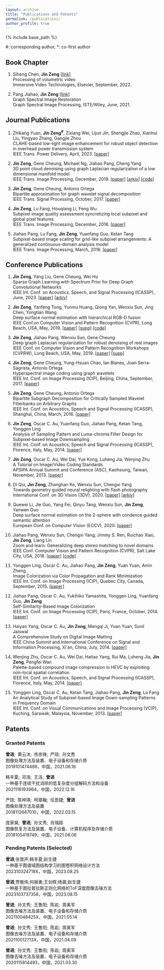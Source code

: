 ```yaml
---
layout: archive
title: "Publications and Patents"
permalink: /publications/
author_profile: true
---
```


<!-- {% if author.googlescholar %}
  You can also find my articles on <u><a href="{{author.googlescholar}}">my Google Scholar profile</a>.</u>
{% endif %} -->

{% include base_path %}

<!-- {% for post in site.publications reversed %}
  {% include archive-single.html %}
{% endfor %} -->


#: corresponding author, *: co-first author

## Book Chapter

1. Siheng Chen, **Jin Zeng** [[link]](https://shop.elsevier.com/books/immersive-video-technologies/valenzise/978-0-323-91755-1)
<br /> Processing of volumetric video
<br /> Immersive Video Technologies, Elsevier, September, 2022.

1. Pang Jiahao, **Jin Zeng** [[link]](https://www.wiley.com/en-au/Graph+Spectral+Image+Processing-p-9781789450286)
<br /> Graph Spectral Image Restoration
<br /> Graph Spectral Image Processing, ISTE/Wiley, June, 2021.

## Journal Publications

1. Zhikang Yuan, **Jin Zeng<sup>#</sup>**, Zixiang Wei, Lijun Jin, Shengjie Zhao, Xianhui Liu, Yingyao Zhang, Gangjie Zhou
<br /> CLAHE-based low-light image enhancement for robust object detection in overhead power transmission system
<br /> IEEE Trans. Power Delivery, April, 2023.
[[paper]](https://ieeexplore.ieee.org/abstract/document/10106486/)

1. **Jin Zeng**, Gene Cheung, Michael Ng, Jiahao Pang, Cheng Yang
<br /> 3D point cloud denoising using graph Laplacian regularization of a low dimensional manifold model
<br /> IEEE Trans. Image Processing, December, 2019.
[[paper]](https://ieeexplore.ieee.org/abstract/document/8945167)
[[arkiv]](https://arxiv.org/pdf/1803.07252.pdf)
[[code]](https://github.com/jzengust/ldmm_graph_laplacian_pointcloud_denoise)

1. **Jin Zeng**, Gene Cheung, Antonio Ortega
<br /> Bipartite approximation for graph wavelet signal decomposition
<br /> IEEE Trans. Signal Processing, October, 2017.
[[paper]](https://ieeexplore.ieee.org/document/7997610)

1. **Jin Zeng**, Lu Fang, Houqiang Li, Feng Wu
<br /> Subpixel image quality assessment syncretizing local subpixel and global pixel features
<br /> IEEE Trans. Image Processing, December, 2016.
[[paper]](https://ieeexplore.ieee.org/document/7583723)

1. Jiahao Pang, Lu Fang, **Jin Zeng**, Yuanfang Guo, Ketan Tang
<br /> Subpixel-based image scaling for grid-like subpixel arrangements: A generalized continuous-domain analysis model
<br /> IEEE Trans. Image Processing, March, 2016.
[[paper]](https://ieeexplore.ieee.org/document/7365454)

## Conference Publications

1. **Jin Zeng**, Yang Liu, Gene Cheung, Wei Hu
<br /> Sparse Graph Learning with Spectrum Prior for Deep Graph Convolutional Networks
<br /> IEEE Int. Conf. on Acoustics, Speech, and Signal Processing (ICASSP), June, 2023.
[[paper]](https://ieeexplore.ieee.org/abstract/document/10095900)
[[arkiv]](https://arxiv.org/pdf/2202.13526.pdf)

1. **Jin Zeng**, Yanfeng Tong, Yunmu Huang, Qiong Yan, Wenxiu Sun, Jing Chen, Yongtian Wang
<br /> Deep surface normal estimation with hierarchical RGB-D fusion
<br /> IEEE Conf.on Computer Vision and Pattern Recognition (CVPR), Long Beach, USA, May, 2019.
[[paper]](http://openaccess.thecvf.com/content_CVPR_2019/papers/Zeng_Deep_Surface_Normal_Estimation_With_Hierarchical_RGB-D_Fusion_CVPR_2019_paper.pdf)
[[supp]](http://openaccess.thecvf.com/content_CVPR_2019/supplemental/Zeng_Deep_Surface_Normal_CVPR_2019_supplemental.pdf)
[[code]](https://huangyunmu.github.io/HFMNet_CVPR2019/)

1. **Jin Zeng**, Jiahao Pang, Wenxiu Sun, Gene Cheung
<br /> Deep graph Laplacian regularization for robust denoising of real images
<br /> IEEE Conf. on Computer Vision and Pattern Recognition Workshops (CVPRW), Long Beach, USA, May, 2019.
[[paper]](http://openaccess.thecvf.com/content_CVPRW_2019/papers/NTIRE/Zeng_Deep_Graph_Laplacian_Regularization_for_Robust_Denoising_of_Real_Images_CVPRW_2019_paper.pdf)
[[supp]](http://openaccess.thecvf.com/content_CVPRW_2019/supplemental/Zeng_Deep_Graph_Laplacian_CVPRW_2019_supplemental.pdf)

1. **Jin Zeng**, Gene Cheung, Yung-Hsuan Chao, Ian Blanes, Joan Serra-Sagrista, Antonio Ortega
<br /> Hyperspectral image coding using graph wavelets
<br /> IEEE Int. Conf. on Image Processing (ICIP), Beijing, China, September, 2017.
[[paper]](https://ieeexplore.ieee.org/document/8296566)

1. **Jin Zeng**, Gene Cheung, Antonio Ortega
<br /> Bipartite Subgraph Decomposition for Critically Sampled Wavelet Filterbanks on Arbitrary Graphs
<br /> IEEE Int. Conf. on Acoustics, Speech and Signal Processing (ICASSP), Shanghai, China, March, 2016. 
[[paper]](https://ieeexplore.ieee.org/document/7472871)

1. **Jin Zeng**, Oscar C. Au, Yuanfang Guo, Jiahao Pang, Ketan Tang, Yonggen Ling
<br /> Analysis of Sampling Pattern and Luma-chroma Filter Design for Subpixel-based Image Downsampling
<br /> IEEE Int. Conf. on Acoustics, Speech and Signal Processing (ICASSP), Florence, Italy, May, 2014.
[[paper]](https://ieeexplore.ieee.org/document/6854722)

1. **Jin Zeng**, Oscar C. Au, Wei Dai, Yue Kong, Luheng Jia, Wenjing Zhu
<br /> A Tutorial on Image/Video Coding Standards
<br /> APSIPA Annual Summit and Conference (ASC), Kaohsiung, Taiwan, November, 2013.
[[paper]](https://ieeexplore.ieee.org/document/6694346)

1. Di Qiu, **Jin Zeng**, Zhanghan Ke, Wenxiu Sun, Chengxi Yang
<br /> Towards geometry guided neural relighting with flash photography
<br /> International Conf. on 3D Vision (3DV), 2020. 
[[paper]](https://ieeexplore.ieee.org/abstract/document/9320420)
[[arkiv]](https://arxiv.org/pdf/2008.05157)

1. Quewei Li, Jie Guo, Yang Fei, Qinyu Tang, Wenxiu Sun, **Jin Zeng**, Yanwen Guo
<br /> Deep surface normal estimation on the 2-sphere with condence guided semantic attention
<br /> European Conf. on Computer Vision (ECCV), 2020.
[[paper]](https://link.springer.com/chapter/10.1007/978-3-030-58586-0_43)

1. Jiahao Pang, Wenxiu Sun, Chengxi Yang, Jimmy S. Ren, Ruichao Xiao, **Jin Zeng**, Liang Lin
<br /> Zoom and learn: Generalizing deep stereo matching to novel domains
<br /> IEEE Conf. Computer Vision and Pattern Recognition (CVPR), Salt Lake City, USA, 2018.
[[paper]](http://openaccess.thecvf.com/content_cvpr_2018/papers/Pang_Zoom_and_Learn_CVPR_2018_paper.pdf)
[[code]](https://github.com/Artifineuro/zole)

1. Yonggen Ling, Oscar C. Au, Jiahao Pang, **Jin Zeng**, Yuan Yuan, Amin Zheng
<br /> Image Colorization via Color Propagation and Rank Minimization
<br /> IEEE Int. Conf. on Image Processing (ICIP), Quebec City, Canada, September, 2015. 
[[paper]](https://ieeexplore.ieee.org/document/7351603)

1. Jiahao Pang, Oscar C. Au, Yukihiko Yamashita, Yonggen Ling, Yuanfang Guo, **Jin Zeng**
<br /> Self-Similarity-Based Image Colorization
<br /> IEEE Int. Conf. on Image Processing (ICIP), Paris, France, October, 2014. 
[[paper]](https://ieeexplore.ieee.org/document/7025950)

1. Haiyan Yang, Oscar C. Au, **Jin Zeng**, Mengqi Ji, Yuan Yuan, Sunil Jaiswal
<br /> A Comprehensive Study on Digital Image Matting
<br /> IEEE China Summit and International Conference on Signal and Information Processing, Xi'an, China, July, 2014. 
[[paper]](https://ieeexplore.ieee.org/document/6889249)

1. Wenjing Zhu, Oscar C. Au, Wei Dai, Haitao Yang, Rui Ma, Luheng Jia, **Jin Zeng**, Pengfei Wan
<br /> Palette-based compound image compression in HEVC by exploiting non-local spatial correlation
<br /> IEEE Int. Conf. on Acoustics, Speech, and Signal Processing (ICASSP), Florence, Italy, May, 2014. 
[[paper]](https://ieeexplore.ieee.org/document/6855027)

1. Yonggen Ling, Oscar C. Au, Ketan Tang, Jiahao Pang, **Jin Zeng**, Lu Fang
<br /> An Analytical Study of Subpixel-based Image Down-sampling Patterns in Frequency Domain
<br /> IEEE Int. Conf. on Visual Communications and Image Processing (VCIP), Kuching, Sarawak, Malaysia, November, 2013.
[[paper]](https://ieeexplore.ieee.org/document/6706342)

## Patents
### Granted Patents

**曾进**; 黄云沐; 佟彦锋; 严琼; 孙文秀
<br /> 图像处理方法及装置、电子设备和存储介质
<br /> 2019101474489，中国，2021.06.18

韩丰夏; 邓浩; 王洁; **曾进**
<br /> 一种基于连续干扰消除的低复杂度分组解码方法和设备
<br /> 2021116193964，中国，2022.12.16

严琼; 陈梓琪; 柯章翰; 任思捷; **曾进**
<br /> 图像处理方法及装置
<br /> 2018112647010，中国，2022.03.15

庞家昊; **曾进**; 孙文秀; 肖瑞超
<br /> 图像恢复方法及装置、电子设备、计算机程序及存储介质
<br /> 2018105419749，中国，2021.08.06

### Pending Patents (Selected)

**曾进**;张晋声;韩丰夏;赵生捷
<br /> 一种基于图谱域图结构学习的图卷积网络设计方法
<br /> 202310324719X，中国，2023.08.25 

**曾进**;贾敬伟;何昶勇;王剑辉;杨晨;赵生捷
<br /> 一种基于图拉普拉斯正则化网络的ToF深度图像去噪方法
<br /> 2023103737358，中国，2023.08.15 

**曾进**; 孙文秀; 王鲁阳; 陈岩; 周奥军
<br /> 图像去噪方法及装置、电子设备和存储介质
<br /> 202110048425X，中国，2021.05.14

**曾进**; 孙文秀; 王鲁阳; 陈岩; 周奥军
<br /> 图像去噪方法及装置、电子设备和存储介质
<br /> 202110012713X，中国，2021.04.09	

**曾进**; 孙文秀; 王鲁阳; 陈岩; 周奥军
<br /> 图像去噪方法及装置、电子设备和存储介质
<br /> 2020115814493，中国，2021.03.30	

<!-- 韩丰夏;**曾进**;邓浩
<br /> 一种基于通信感知联合优化的波束赋形和资源分配方法
<br /> 2023102397109，中国，2023.06.23	

袁之康;**曾进**;金立军;张颖瑶
<br /> 一种低照度图像增强方法
<br /> 202210545190X，中国，2022.09.02	

袁之康;金立军;张颖瑶;王汉卿;**曾进**
<br /> 一种复合绝缘子健康状况综合评价方法
<br /> 202210539978X，中国，2022.08.16	 -->

<!-- 朱庆鹏;孙文秀;**曾进**
<br /> 一种深度估计方法、装置、电子设备以及存储介质	
<br /> 2021112288359，中国，2022.01.04	

陈岩; 孙文秀; **曾进**; 王鲁阳; 周奥军
<br /> 深度图像处理方法及装置、电子设备和存储介质
<br /> 2020115281732，中国，2021.03.30

陈岩; 孙文秀; **曾进**; 王鲁阳; 周奥军
<br /> 深度图像处理方法及装置、电子设备和存储介质	
<br /> 2020114625371，中国，2021.03.23

裘第; **曾进**; 孙文秀
<br /> 对图像打光的方法及装置、电子设备和存储介质
<br /> 2020106211590，中国，2020.10.23	

陈梓琪; 严琼; **曾进**	
<br /> 图像光照校正方法及装置、电子设备和存储介质
<br /> 2018112586106，中国，2019.03.15 -->

